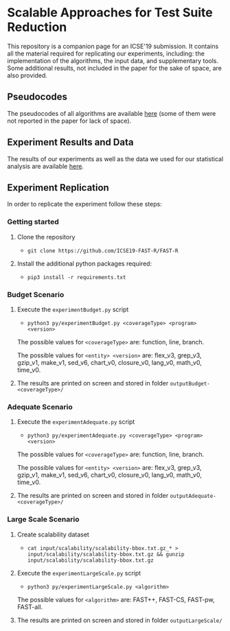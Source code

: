 # Scalable Approaches for Test Suite Reduction

This repository is a companion page for an ICSE'19 submission. It contains all the material required for replicating our experiments, including: the implementation of the algorithms, the input data, and supplementary tools. 
Some additional results, not included in the paper for the sake of space, are also provided.


Pseudocodes
---------------
The pseudocodes of all algorithms are available [here](pseudocode/README.md) (some of them were not reported in the paper for lack of space).


Experiment Results and Data
---------------
The results of our experiments as well as the data we used for our statistical analysis are available [here](results/README.md).


Experiment Replication
---------------
In order to replicate the experiment follow these steps:

### Getting started

1. Clone the repository 
   - `git clone https://github.com/ICSE19-FAST-R/FAST-R`
 
2. Install the additional python packages required:
   - `pip3 install -r requirements.txt`

### Budget Scenario
1. Execute the `experimentBudget.py` script 
   - `python3 py/experimentBudget.py <coverageType> <program> <version>`
   
   The possible values for `<coverageType>` are: function, line, branch.
   
   The possible values for `<entity> <version>` are: flex_v3, grep_v3, gzip_v1, make_v1, sed_v6, chart_v0, closure_v0, lang_v0, math_v0, time_v0.

2. The results are printed on screen and stored in folder `outputBudget-<coverageType>/`


### Adequate Scenario
1. Execute the `experimentAdequate.py` script 
   - `python3 py/experimentAdequate.py <coverageType> <program> <version>`
   
   The possible values for `<coverageType>` are: function, line, branch.
   
   The possible values for `<entity> <version>` are: flex_v3, grep_v3, gzip_v1, make_v1, sed_v6, chart_v0, closure_v0, lang_v0, math_v0, time_v0.

2. The results are printed on screen and stored in folder `outputAdequate-<coverageType>/`


### Large Scale Scenario
1. Create scalability dataset
   - `cat input/scalability/scalability-bbox.txt.gz_* > input/scalability/scalability-bbox.txt.gz && gunzip input/scalability/scalability-bbox.txt.gz`

2. Execute the `experimentLargeScale.py` script 
   - `python3 py/experimentLargeScale.py <algorithm>`
   
   The possible values for `<algorithm>` are: FAST++, FAST-CS, FAST-pw, FAST-all.
   
3. The results are printed on screen and stored in folder `outputLargeScale/`
